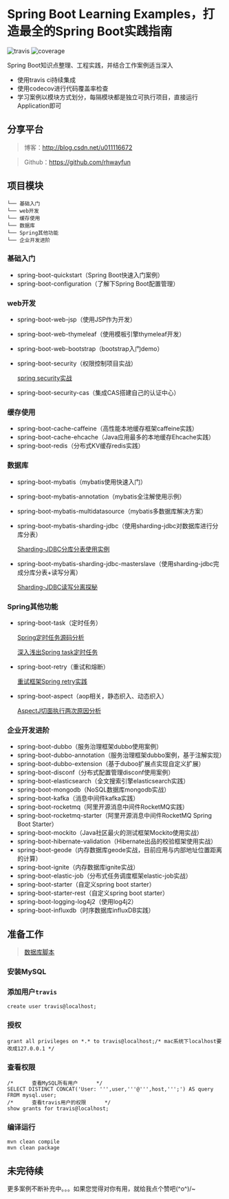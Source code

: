 # Spring Boot Learning Examples，打造最全的Spring Boot实践指南
![travis](https://travis-ci.org/rhwayfun/spring-boot-learning-examples.svg?branch=feature%2Fmodule)
![coverage](https://codecov.io/gh/rhwayfun/spring-boot-learning-examples/branch/feature%2Fmodule/graph/badge.svg)

Spring Boot知识点整理、工程实践，并结合工作案例适当深入

* 使用travis ci持续集成
* 使用codecov进行代码覆盖率检查
* 学习案例以模块方式划分，每隔模块都是独立可执行项目，直接运行Application即可

## 分享平台

> 博客：http://blog.csdn.net/u011116672

> Github：https://github.com/rhwayfun

## 项目模块
```
└── 基础入门
└── web开发
└── 缓存使用
└── 数据库
└── Spring其他功能
└── 企业开发进阶
```

### 基础入门

* spring-boot-quickstart（Spring Boot快速入门案例）
* spring-boot-configuration（了解下Spring Boot配置管理）

### web开发

* spring-boot-web-jsp（使用JSP作为开发）
* spring-boot-web-thymeleaf（使用模板引擎thymeleaf开发）
* spring-boot-web-bootstrap（bootstrap入门demo）
* spring-boot-security（权限控制项目实战）
    
    [spring security实战](http://blog.csdn.net/u011116672/article/details/77428049)
    
* spring-boot-security-cas（集成CAS搭建自己的认证中心）
    

### 缓存使用
* spring-boot-cache-caffeine（高性能本地缓存框架caffeine实践）
* spring-boot-cache-ehcache（Java应用最多的本地缓存Ehcache实践）
* spring-boot-redis（分布式KV缓存redis实践）

### 数据库
* spring-boot-mybatis（mybatis使用快速入门）
* spring-boot-mybatis-annotation（mybatis全注解使用示例）
* spring-boot-mybatis-multidatasource（mybatis多数据库解决方案）
* spring-boot-mybatis-sharding-jdbc（使用sharding-jdbc对数据库进行分库分表）
    
    [Sharding-JDBC分库分表使用实例](http://blog.csdn.net/u011116672/article/details/78374724)
    
* spring-boot-mybatis-sharding-jdbc-masterslave（使用sharding-jdbc完成分库分表+读写分离）
    
    [Sharding-JDBC读写分离探秘](http://blog.csdn.net/u011116672/article/details/78576117)

### Spring其他功能
* spring-boot-task（定时任务）

    [Spring定时任务源码分析](http://blog.csdn.net/u011116672/article/details/77132205)
    
    [深入浅出Spring task定时任务](http://blog.csdn.net/u011116672/article/details/52517247)
    
* spring-boot-retry（重试和熔断）

    [重试框架Spring retry实践](http://blog.csdn.net/u011116672/article/details/77823867)
    
* spring-boot-aspect（aop相关，静态织入、动态织入）
    
    [AspectJ切面执行两次原因分析](http://blog.csdn.net/u011116672/article/details/63685340)


### 企业开发进阶
* spring-boot-dubbo（服务治理框架dubbo使用案例）
* spring-boot-dubbo-annotation（服务治理框架dubbo案例，基于注解实现）
* spring-boot-dubbo-extension（基于duboo扩展点实现自定义扩展）
* spring-boot-disconf（分布式配置管理disconf使用案例）
* spring-boot-elasticsearch（全文搜索引擎elasticsearch实践）
* spring-boot-mongodb（NoSQL数据库mongodb实战）
* spring-boot-kafka（消息中间件kafka实践）
* spring-boot-rocketmq（阿里开源消息中间件RocketMQ实践）
* spring-boot-rocketmq-starter（阿里开源消息中间件RocketMQ Spring Boot Starter）
* spring-boot-mockito（Java社区最火的测试框架Mockito使用实战）
* spring-boot-hibernate-validation（Hibernate出品的校验框架使用实战）
* spring-boot-geode（内存数据库geode实战，目前应用与内部地址位置距离的计算）
* spring-boot-ignite（内存数据库ignite实战）
* spring-boot-elastic-job（分布式任务调度框架elastic-job实战）
* spring-boot-starter（自定义spring boot starter）
* spring-boot-starter-rest（自定义spring boot starter）
* spring-boot-logging-log4j2（使用log4j2）
* spring-boot-influxdb（时序数据库influxDB实践）

## 准备工作

> [数据库脚本](docs/sql/springboot/spring-boot-mybatis.sql)

### 安装MySQL

### 添加用户`travis`

 ```
 create user travis@localhost;
 ```
### 授权

```
grant all privileges on *.* to travis@localhost;/* mac系统下localhost要改成127.0.0.1 */      
```

### 查看权限

```
/*      查看MySQL所有用户      */
SELECT DISTINCT CONCAT('User: ''',user,'''@''',host,''';') AS query FROM mysql.user;
/*      查看travis用户的权限      */
show grants for travis@localhost; 
```

### 编译运行

```
mvn clean compile
mvn clean package
```


## 未完待续
更多案例不断补充中。。。如果您觉得对你有用，就给我点个赞吧\(^o^)/~


